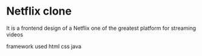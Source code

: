 # Netflix clone
It is a frontend design of a Netflix one of the greatest platform for streaming videos 

framework used html css java 